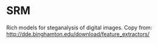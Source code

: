 # SRM
Rich models for steganalysis of digital images. Copy from: http://dde.binghamton.edu/download/feature_extractors/
